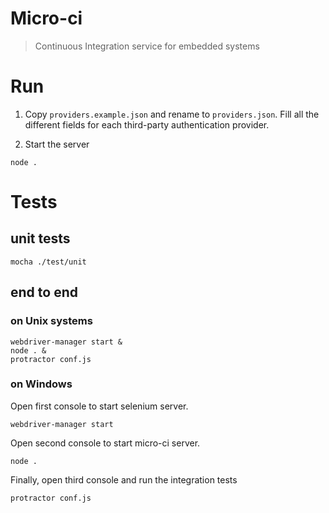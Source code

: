 # Micro-ci
> Continuous Integration service for embedded systems

# Run
1. Copy `providers.example.json` and rename to `providers.json`. Fill all the different fields for each third-party authentication provider.

2. Start the server

```
node .
```

# Tests
## unit tests

```
mocha ./test/unit
```

## end to end
### on Unix systems
```
webdriver-manager start &
node . &
protractor conf.js
```
### on Windows
Open first console to start selenium server.
```
webdriver-manager start
```
Open second console to start micro-ci server.
```
node .
```
Finally, open third console and run the integration tests
```
protractor conf.js
```
